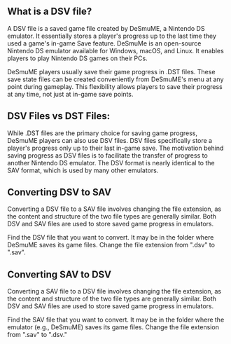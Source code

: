 ## What is a DSV file?

A DSV file is a saved game file created by DeSmuME, a Nintendo DS emulator. It essentially stores a player's progress up to the last time they used a game's in-game Save feature. DeSmuMe is an open-source Nintendo DS emulator available for Windows, macOS, and Linux. It enables players to play Nintendo DS games on their PCs.

DeSmuME players usually save their game progress in .DST files. These save state files can be created conveniently from DeSmuME's menu at any point during gameplay. This flexibility allows players to save their progress at any time, not just at in-game save points.

## DSV Files vs DST Files:

While .DST files are the primary choice for saving game progress, DeSmuME players can also use DSV files. DSV files specifically store a player's progress only up to their last in-game save. The motivation behind saving progress as DSV files is to facilitate the transfer of progress to another Nintendo DS emulator. The DSV format is nearly identical to the SAV format, which is used by many other emulators.

## Converting DSV to SAV

Converting a DSV file to a SAV file involves changing the file extension, as the content and structure of the two file types are generally similar. Both DSV and SAV files are used to store saved game progress in emulators.

Find the DSV file that you want to convert. It may be in the folder where DeSmuME saves its game files. Change the file extension from ".dsv" to ".sav". 

## Converting SAV to DSV

Converting a SAV file to a DSV file involves changing the file extension, as the content and structure of the two file types are generally similar. Both DSV and SAV files are used to store saved game progress in emulators.

Find the SAV file that you want to convert. It may be in the folder where the emulator (e.g., DeSmuME) saves its game files. Change the file extension from ".sav" to ".dsv."














